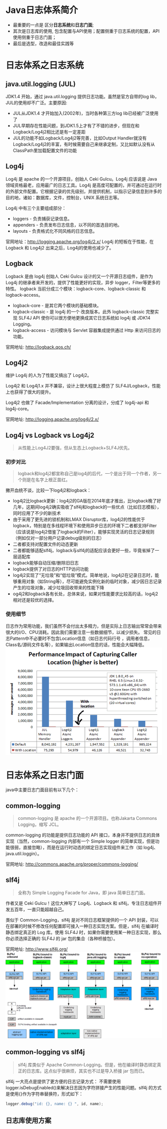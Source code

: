 # Java日志体系简介

* 最重要的一点是 区分**日志系统**和**日志门面**;
* 其次是日志库的使用, 包含配置与API使用；配置侧重于日志系统的配置，API使用侧重于日志门面；
* 最后是选型，改造和最佳实践等

# 日志体系之日志系统
##  java.util.logging (JUL)

JDK1.4 开始，通过 java.util.logging 提供日志功能。虽然是官方自带的log lib，JUL的使用却不广泛。主要原因:
* JUL从JDK1.4 才开始加入(2002年)，当时各种第三方log lib已经被广泛使用了
* JUL早期存在性能问题，到JDK1.5上才有了不错的进步，但现在和Logback/Log4j2相比还是有一定差距
* JUL的功能不如Logback/Log4j2等完善，比如Output Handler就没有Logback/Log4j2的丰富，有时候需要自己来继承定制，又比如默认没有从ClassPath里加载配置文件的功能

## Log4j

Log4j 是 apache 的一个开源项目，创始人 Ceki Gulcu。Log4j 应该说是 Java 领域资格最老，应用最广的日志工具。Log4j 是高度可配置的，并可通过在运行时的外部文件配置。它根据记录的优先级别，并提供机制，以指示记录信息到许多的目的地，诸如：数据库，文件，控制台，UNIX 系统日志等。

Log4j 中有三个主要组成部分：
* loggers - 负责捕获记录信息。
* appenders - 负责发布日志信息，以不同的首选目的地。
* layouts - 负责格式化不同风格的日志信息。

官网地址：http://logging.apache.org/log4j/2.x/
Log4j 的短板在于性能，在Logback 和 Log4j2 出来之后，Log4j的使用也减少了。
## Logback
Logback 是由 log4j 创始人 Ceki Gulcu 设计的又一个开源日志组件，是作为 Log4j 的继承者来开发的，提供了性能更好的实现，异步 logger，Filter等更多的特性。
logback 当前分成三个模块：logback-core、logback-classic 和 logback-access。
* logback-core - 是其它两个模块的基础模块。
* logback-classic - 是 log4j 的一个 改良版本。此外 logback-classic 完整实现 SLF4J API 使你可以很方便地更换成其它日志系统如 log4j 或 JDK14 Logging。
* logback-access - 访问模块与 Servlet 容器集成提供通过 Http 来访问日志的功能。

官网地址: http://logback.qos.ch/

## Log4j2
维护 Log4j 的人为了性能又搞出了 Log4j2。

Log4j2 和 Log4j1.x 并不兼容，设计上很大程度上模仿了 SLF4J/Logback，性能上也获得了很大的提升。

Log4j2 也做了 Facade/Implementation 分离的设计，分成了 log4j-api 和 log4j-core。

官网地址: http://logging.apache.org/log4j/2.x/

## Log4j vs Logback vs Log4j2
> 从性能上Log4J2要强，但从生态上Logback+SLF4J优先。

### 初步对比
> logback和log4j2都宣称自己是log4j的后代，一个是出于同一个作者，另一个则是在名字上根正苗红。

撇开血统不谈，比较一下log4j2和logback：
* log4j2比logback更新：log4j2的GA版在2014年底才推出，比logback晚了好几年，这期间log4j2确实吸收了slf4j和logback的一些优点（比如日志模板），同时应用了不少的新技术
* 由于采用了更先进的锁机制和LMAX Disruptor库，log4j2的性能优于logback，特别是在多线程环境下和使用异步日志的环境下二者都支持Filter（应该说是log4j2借鉴了logback的Filter），能够实现灵活的日志记录规则（例如仅对一部分用户记录debug级别的日志）
* 二者都支持对配置文件的动态更新
* 二者都能够适配slf4j，logback与slf4j的适配应该会更好一些，毕竟省掉了一层适配库
* logback能够自动压缩/删除旧日志
* logback提供了对日志的HTTP访问功能
* log4j2实现了“无垃圾”和“低垃圾”模式。简单地说，log4j2在记录日志时，能够重用对象（如String等），尽可能避免实例化新的临时对象，减少因日志记录产生的垃圾对象，减少垃圾回收带来的性能下降
* og4j2和logback各有长处，总体来说，如果对性能要求比较高的话，log4j2相对还是较优的选择。

### 使用细节

日志作为常用功能，我们虽然不会付出太多精力，但是实际上日志输出常常会带来很大的I/O、CPU消耗。因此我们需要注意一些数据细节，以减少损失。
常见的日志Pattern中不必要时不包含Location信息（如日志代码行号 ，调用者信息，Class名/源码文件名等），如果输出Location信息的话，性能会大幅降低。
![](./images/logging/LogWithLocation.png)

# 日志体系之日志门面

java中主要日志门面目前有以下几个：

## common-logging

> common-logging 是 apache 的一个开源项目。也称Jakarta Commons Logging，缩写 JCL。

common-logging 的功能是提供日志功能的 API 接口，本身并不提供日志的具体实现（当然，common-logging 内部有一个 Simple logger 的简单实现，但是功能很弱，直接忽略），而是在运行时动态的绑定日志实现组件来工作（如 log4j、java.util.loggin）。

官网地址: http://commons.apache.org/proper/commons-logging/

## slf4j

> 全称为 Simple Logging Facade for Java，即 java 简单日志门面。

作者又是 Ceki Gulcu！这位大神写了 Log4j、Logback 和 slf4j，专注日志组件开发五百年，一直只能超越自己。

类似于 Common-Logging，slf4j 是对不同日志框架提供的一个 API 封装，可以在部署的时候不修改任何配置即可接入一种日志实现方案。但是，slf4j 在编译时静态绑定真正的 Log 库。使用 SLF4J 时，如果你需要使用某一种日志实现，那么你必须选择正确的 SLF4J 的 jar 包的集合（各种桥接包）。

官网地址: http://www.slf4j.org/
![](./images/logging/slf4j.png)

## common-logging vs slf4j

> slf4j 库类似于 Apache Common-Logging。但是，他在编译时静态绑定真正的日志库。这点似乎很麻烦，其实也不过是导入桥接 jar 包而已。

slf4j 一大亮点是提供了更方便的日志记录方式：
不需要使用logger.isDebugEnabled()来解决日志因为字符拼接产生的性能问题。slf4j 的方式是使用{}作为字符串替换符，形式如下：
```java
logger.debug("id: {}, name: {} ", id, name);
```

## 日志库使用方案

